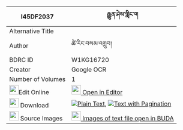 |I45DF2037|རྒྱུན་ཤེས་གླིང་ག 
| --- | --- 
|Alternative Title |
|Author| ཚེ་རིང་བསམ་འགྲུབ།
|BDRC ID | W1KG16720
|Creator | Google OCR
|Number of Volumes| 1
|<img width="25" src="https://img.icons8.com/color/25/000000/edit-property.png">Edit Online| [<img width="25" src="https://avatars.githubusercontent.com/u/45091458?s=200&v=4"> Open in Editor](http://editor.openpecha.org/I45DF2037)
|<img width="25" src="https://img.icons8.com/fluent/48/000000/download-2.png"/>  Download | [![](https://img.icons8.com/color/20/000000/txt.png)Plain Text](https://github.com/Openpecha/I45DF2037/releases/download/v2/gyun_she_lingga_plain_I45DF2037.zip), [![](https://img.icons8.com/color/20/000000/txt.png)Text with Pagination](https://github.com/Openpecha/I45DF2037/releases/download/v2/gyun_she_lingga_pages_I45DF2037.zip)
|<img width="25" src="https://img.icons8.com/plasticine/100/000000/pictures-folder.png"/>  Source Images | [<img width="25" src="https://library.bdrc.io/icons/BUDA-small.svg"> Images of text file open in BUDA](https://library.bdrc.io/show/bdr:W1KG16720)